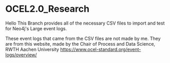 # OCEL2.0_Research
Hello
This Branch provides all of the necessary CSV files to import and test for Neo4j's Large event logs. 


These event logs that came from the CSV files are not made by me.
They are from this website, made by the Chair of Process and Data Science, RWTH Aachen University
https://www.ocel-standard.org/event-logs/overview/

